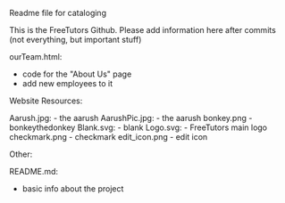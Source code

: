 Readme file for cataloging

This is the FreeTutors Github. Please add information here after commits (not everything, but important stuff)

ourTeam.html:
  - code for the "About Us" page 
  - add new employees to it

Website Resources:

  Aarush.jpg:
    - the aarush
  AarushPic.jpg:
    - the aarush
  bonkey.png
    - bonkeythedonkey
  Blank.svg:
    - blank
  Logo.svg:
    - FreeTutors main logo
  checkmark.png
    - checkmark 
  edit_icon.png
    - edit icon

Other:

  README.md:
  - basic info about the project
